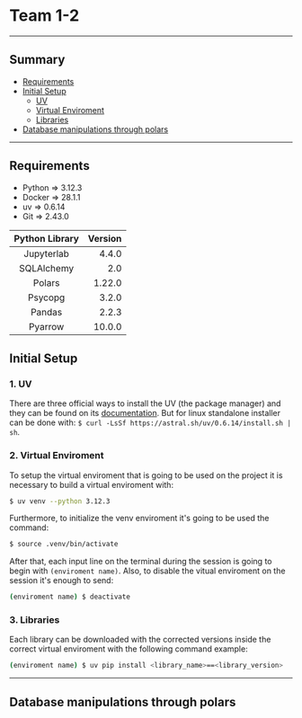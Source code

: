 # Team 1-2
---

## Summary
- [Requirements](#requirements)
- [Initial Setup](#setup)
	+ [UV](#uv-install)
	+ [Virtual Enviroment](#venv-setup)
	+ [Libraries](#libs-install)
- [Database manipulations through polars](#polars-database)

---
## Requirements <a name="requirements"></a>

- Python 	=> 3.12.3
- Docker 	=> 28.1.1
- uv 		=> 0.6.14
- Git		=> 2.43.0

|**Python Library**|**Version**|
|:---:|---:|
|Jupyterlab|4.4.0|
|SQLAlchemy|2.0|
|Polars|1.22.0|
|Psycopg|3.2.0|
|Pandas|2.2.3|
|Pyarrow|10.0.0|


## Initial Setup <a name="setup"></a>
### 1. UV
There are three official ways to install the UV (the package manager) and they can be found on its [documentation](https://docs.astral.sh/uv/getting-started/installation/#pypi). But for linux standalone installer can be done with:
`$ curl -LsSf https://astral.sh/uv/0.6.14/install.sh | sh`.
### 2. Virtual Enviroment <a name="virtual-enviroment"></a>
To setup the virtual enviroment that is going to be used on the project it is necessary to build a virtual enviroment with:
```bash
$ uv venv --python 3.12.3
```
Furthermore, to initialize the venv enviroment it's going to be used the command:
```bash
$ source .venv/bin/activate
```
After that, each input line on the terminal during the session is going to begin with ```(enviroment name)```. Also, to disable the vitual enviroment on the session it's enough to send:
```bash
(enviroment name) $ deactivate
```

### 3. Libraries
Each library can be downloaded with the corrected versions inside the correct virtual enviroment with the following command example:
```bash
(enviroment name) $ uv pip install <library_name>==<library_version>
```


---
## Database manipulations through polars <a name="polars-database"></a>

###